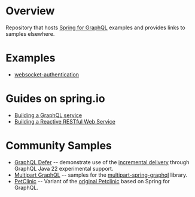 
# Overview

Repository that hosts [Spring for GraphQL](https://github.com/spring-projects/spring-graphql) examples and provides links to samples elsewhere.

# Examples

- [websocket-authentication](websocket-authentication)

# Guides on spring.io

* [Building a GraphQL service](https://spring.io/guides/gs/graphql-server/)
* [Building a Reactive RESTful Web Service](https://spring.io/guides/gs/reactive-rest-service/)

# Community Samples

- [GraphQL Defer](https://github.com/felipe-gdr/spring-graphql-defer) -- demonstrate use of the
  [incremental delivery](https://github.com/graphql/defer-stream-wg) through GraphQL Java 22 experimental support. 
- [Multipart GraphQL](https://github.com/nkonev/multipart-graphql-demo) -- samples for the
  [multipart-spring-graphql](https://github.com/nkonev/multipart-spring-graphql) library.
- [PetClinic](https://github.com/spring-petclinic/spring-petclinic-graphql) -- Variant of the
  [original Petclinic](https://github.com/spring-projects/spring-petclinic) based on Spring for GraphQL.
